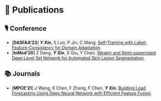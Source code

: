 # 📝 Publications 
## 🎙 Conference
- [**DASFAA'23**] ***Y Xin***, S Luo, P Jin, C Wang. [Self-Training with Label-Feature-Consistency for Domain Adaptation]().
- [**InMed'20**] Z Deng, ***Y Xin***, X Qiu, Y Chen. [Weakly and Semi-supervised Deep Level Set Network for Automated Skin Lesion Segmentation](https://link.springer.com/chapter/10.1007/978-981-15-5852-8_14). 

## 📚 Journals
- [**MPCE'21**] J Wang, X Chen, F Zhang, F Chen, ***Y Xin***. [Building Load Forecasting Using Deep Neural Network with Efficient Feature Fusion](https://ieeexplore.ieee.org/abstract/document/9319813).
